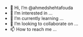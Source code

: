 - 👋 Hi, I’m @ahmedshehtafouda
- 👀 I’m interested in ...
- 🌱 I’m currently learning ...
- 💞️ I’m looking to collaborate on ...
- 📫 How to reach me ...

<!---
ahmedshehtafouda/ahmedshehtafouda is a ✨ special ✨ repository because its `README.md` (this file) appears on your GitHub profile.
You can click the Preview link to take a look at your changes.
--->
